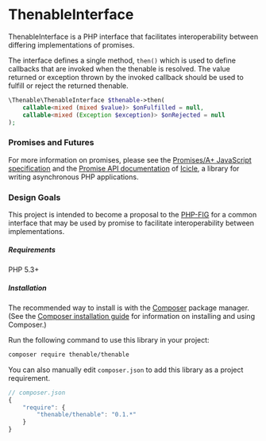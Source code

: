 # ThenableInterface

ThenableInterface is a PHP interface that facilitates interoperability between differing implementations of promises.

The interface defines a single method, `then()` which is used to define callbacks that are invoked when the thenable is resolved. The value returned or exception thrown by the invoked callback should be used to fulfill or reject the returned thenable.

```php
\Thenable\ThenableInterface $thenable->then(
    callable<mixed (mixed $value)> $onFulfilled = null,
    callable<mixed (Exception $exception)> $onRejected = null
);
```

### Promises and Futures

For more information on promises, please see the [Promises/A+ JavaScript specification](https://promisesaplus.com) and the [Promise API documentation](//github.com/icicleio/Icicle/tree/master/src/Promise) of [Icicle](//github.com/icicleio/Icicle), a library for writing asynchronous PHP applications.

### Design Goals

This project is intended to become a proposal to the [PHP-FIG](http://www.php-fig.org) for a common interface that may be used by promise to facilitate interoperability between implementations.

##### Requirements

PHP 5.3+

##### Installation

The recommended way to install is with the [Composer](http://getcomposer.org/) package manager. (See the [Composer installation guide](https://getcomposer.org/doc/00-intro.md) for information on installing and using Composer.)

Run the following command to use this library in your project: 

```bash
composer require thenable/thenable
```

You can also manually edit `composer.json` to add this library as a project requirement.

```js
// composer.json
{
    "require": {
        "thenable/thenable": "0.1.*"
    }
}
```
